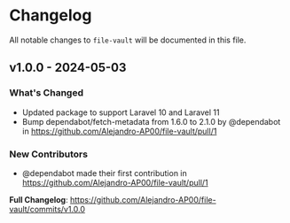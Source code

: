 # Changelog

All notable changes to `file-vault` will be documented in this file.

## v1.0.0  - 2024-05-03

### What's Changed

* Updated package to support Laravel 10 and Laravel 11
* Bump dependabot/fetch-metadata from 1.6.0 to 2.1.0 by @dependabot in https://github.com/Alejandro-AP00/file-vault/pull/1

### New Contributors

* @dependabot made their first contribution in https://github.com/Alejandro-AP00/file-vault/pull/1

**Full Changelog**: https://github.com/Alejandro-AP00/file-vault/commits/v1.0.0
